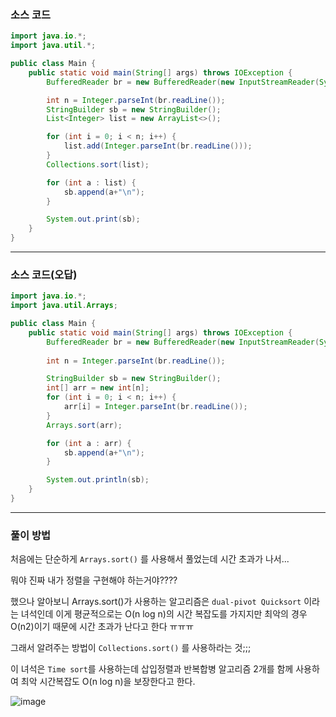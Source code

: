### 소스 코드
```java
import java.io.*;
import java.util.*;

public class Main {
    public static void main(String[] args) throws IOException {
        BufferedReader br = new BufferedReader(new InputStreamReader(System.in)); // 기본적으로 enter 를 경계로 인식한다.

        int n = Integer.parseInt(br.readLine());
        StringBuilder sb = new StringBuilder();
        List<Integer> list = new ArrayList<>();

        for (int i = 0; i < n; i++) {
            list.add(Integer.parseInt(br.readLine()));
        }
        Collections.sort(list);

        for (int a : list) {
            sb.append(a+"\n");
        }

        System.out.print(sb);
    }
}
```
---

### 소스 코드(오답)
```java
import java.io.*;
import java.util.Arrays;

public class Main {
    public static void main(String[] args) throws IOException {
        BufferedReader br = new BufferedReader(new InputStreamReader(System.in)); // 기본적으로 enter 를 경계로 인식한다.
        
        int n = Integer.parseInt(br.readLine());

        StringBuilder sb = new StringBuilder();
        int[] arr = new int[n];
        for (int i = 0; i < n; i++) {
            arr[i] = Integer.parseInt(br.readLine());
        }
        Arrays.sort(arr);

        for (int a : arr) {
            sb.append(a+"\n");
        }

        System.out.println(sb);
    }
}
```

---

### 풀이 방법

처음에는 단순하게 `Arrays.sort()` 를 사용해서 풀었는데 시간 초과가 나서...

뭐야 진짜 내가 정렬을 구현해야 하는거야????

했으나 알아보니 Arrays.sort()가 사용하는 알고리즘은 `dual-pivot Quicksort` 이라는 녀석인데 이게 평균적으로는 O(n log n)의 시간 복잡도를 가지지만 최악의 경우 O(n2)이기 때문에
시간 초과가 난다고 한다 ㅠㅠㅠ

그래서 알려주는 방법이 `Collections.sort()` 를 사용하라는 것;;;

이 녀석은 `Time sort`를 사용하는데 삽입정렬과 반복합병 알고리즘 2개를 함께 사용하여 최악 시간복잡도 O(n log n)을 보장한다고 한다.

![image](https://github.com/Drum-J/algorithm/assets/102205699/a0881a79-c176-46b9-85c5-e473e8ab4ad0)
